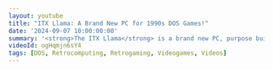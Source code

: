 ```yaml
---
layout: youtube
title: "ITX Llama: A Brand New PC for 1990s DOS Games!"
date: '2024-09-07 10:00:00:00'
summary: '<strong>The ITX Llama</strong> is a brand new PC, purpose built for playing old DOS games with no compromises.'
videoId: ogHqmjn6sY4
tags: [DOS, Retrocomputing, Retrogaming, Videogames, Videos]
---
```

